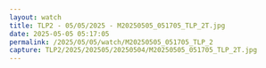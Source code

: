 ```yaml
---
layout: watch
title: TLP2 - 05/05/2025 - M20250505_051705_TLP_2T.jpg
date: 2025-05-05 05:17:05
permalink: /2025/05/05/watch/M20250505_051705_TLP_2
capture: TLP2/2025/202505/20250504/M20250505_051705_TLP_2T.jpg
---
```

